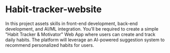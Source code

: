# Habit-tracker-website
In this project assets skills in front-end development, back-end development, and AI/ML integration. You’ll be required to create a simple "Habit Tracker &amp; Motivator" Web App where users can create and track daily habits. The platform will leverage an AI-powered suggestion system to recommend personalized habits for users.
